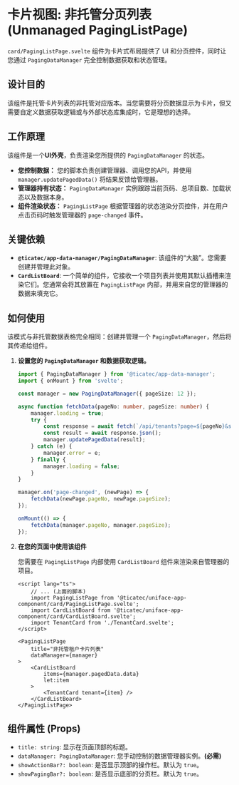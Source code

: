 # 卡片视图: 非托管分页列表 (Unmanaged PagingListPage)

`card/PagingListPage.svelte` 组件为卡片式布局提供了 UI 和分页控件，同时让您通过 `PagingDataManager` 完全控制数据获取和状态管理。

## 设计目的

该组件是托管卡片列表的非托管对应版本。当您需要将分页数据显示为卡片，但又需要自定义数据获取逻辑或与外部状态库集成时，它是理想的选择。

## 工作原理

该组件是一个**UI外壳**，负责渲染您所提供的 `PagingDataManager` 的状态。
- **您控制数据：** 您的脚本负责创建管理器、调用您的API，并使用 `manager.updatePagedData()` 将结果反馈给管理器。
- **管理器持有状态：** `PagingDataManager` 实例跟踪当前页码、总项目数、加载状态以及数据本身。
- **组件渲染状态：** `PagingListPage` 根据管理器的状态渲染分页控件，并在用户点击页码时触发管理器的 `page-changed` 事件。

## 关键依赖
-   **`@ticatec/app-data-manager/PagingDataManager`**: 该组件的“大脑”。您需要创建并管理此对象。
-   **`CardListBoard`**: 一个简单的组件，它接收一个项目列表并使用其默认插槽来渲染它们。您通常会将其放置在 `PagingListPage` 内部，并用来自您的管理器的数据来填充它。

## 如何使用

该模式与非托管数据表格完全相同：创建并管理一个 `PagingDataManager`，然后将其传递给组件。

1.  **设置您的 `PagingDataManager` 和数据获取逻辑。**

    ```ts
    import { PagingDataManager } from '@ticatec/app-data-manager';
    import { onMount } from 'svelte';

    const manager = new PagingDataManager({ pageSize: 12 });

    async function fetchData(pageNo: number, pageSize: number) {
        manager.loading = true;
        try {
            const response = await fetch(`/api/tenants?page=${pageNo}&size=${pageSize}`);
            const result = await response.json();
            manager.updatePagedData(result);
        } catch (e) {
            manager.error = e;
        } finally {
            manager.loading = false;
        }
    }

    manager.on('page-changed', (newPage) => {
        fetchData(newPage.pageNo, newPage.pageSize);
    });

    onMount(() => {
        fetchData(manager.pageNo, manager.pageSize);
    });
    ```

2.  **在您的页面中使用该组件**

    您需要在 `PagingListPage` 内部使用 `CardListBoard` 组件来渲染来自管理器的项目。

    ```svelte
    <script lang="ts">
        // ... (上面的脚本)
        import PagingListPage from '@ticatec/uniface-app-component/card/PagingListPage.svelte';
        import CardListBoard from '@ticatec/uniface-app-component/card/CardListBoard.svelte';
        import TenantCard from './TenantCard.svelte';
    </script>

    <PagingListPage
        title="非托管租户卡片列表"
        dataManager={manager}
    >
        <CardListBoard
            items={manager.pagedData.data}
            let:item
        >
            <TenantCard tenant={item} />
        </CardListBoard>
    </PagingListPage>
    ```

## 组件属性 (Props)

-   `title: string`: 显示在页面顶部的标题。
-   `dataManager: PagingDataManager`: 您手动控制的数据管理器实例。**(必需)**
-   `showActionBar?: boolean`: 是否显示顶部的操作栏。默认为 `true`。
-   `showPagingBar?: boolean`: 是否显示底部的分页栏。默认为 `true`。